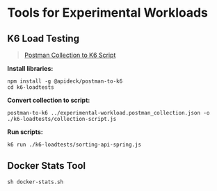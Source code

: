 # Tools for Experimental Workloads

## K6 Load Testing

> [Postman Collection to K6 Script](https://k6.io/blog/load-testing-with-postman-collections/)

__Install libraries:__

```shell
npm install -g @apideck/postman-to-k6
cd k6-loadtests
```

__Convert collection to script:__

```shell
postman-to-k6 ../experimental-workload.postman_collection.json -o ./k6-loadtests/collection-script.js
```

__Run scripts:__

```shell
k6 run ./k6-loadtests/sorting-api-spring.js
```

## Docker Stats Tool

```shell
sh docker-stats.sh
```
